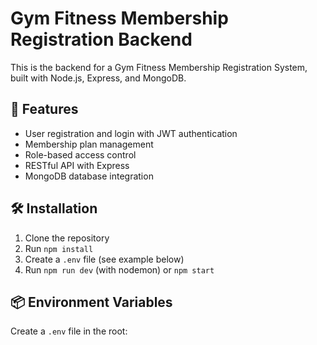 # Gym Fitness Membership Registration Backend

This is the backend for a Gym Fitness Membership Registration System, built with Node.js, Express, and MongoDB.

## 🚀 Features

- User registration and login with JWT authentication
- Membership plan management
- Role-based access control
- RESTful API with Express
- MongoDB database integration

## 🛠️ Installation

1. Clone the repository
2. Run `npm install`
3. Create a `.env` file (see example below)
4. Run `npm run dev` (with nodemon) or `npm start`

## 📦 Environment Variables

Create a `.env` file in the root:

